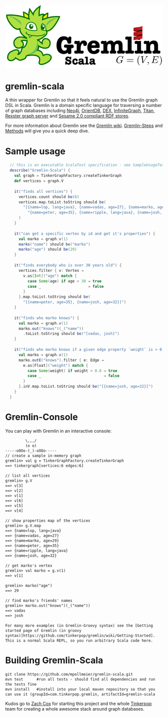 ![logo](https://github.com/mpollmeier/gremlin-scala/raw/master/doc/images/gremlin-scala-logo.png)

gremlin-scala
=============
A thin wrapper for Gremlin so that it feels natural to use the Gremlin graph DSL in Scala. 
Gremlin is a domain specific language for traversing a number of graph databases including
[Neo4j](http://neo4j.org/),
[OrientDB](http://www.orientechnologies.com/),
[DEX](http://www.sparsity-technologies.com/dex),
[InfiniteGraph](http://www.infinitegraph.com/),
[Titan](http://thinkaurelius.github.com/titan/),
[Rexster graph server](http://rexster.tinkerpop.com)
and [Sesame 2.0 compliant RDF stores](http://www.openrdf.org).

For more information about Gremlin see the [Gremlin wiki](https://github.com/tinkerpop/gremlin/wiki).
[Gremlin-Steps](https://github.com/tinkerpop/gremlin/wiki/Gremlin-Steps) and [Methods](https://github.com/tinkerpop/gremlin/wiki/Gremlin-Methods) will give you a quick deep dive. 

Sample usage
=============

```scala
  // this is an executable ScalaTest specification - see SampleUsageTest.scala for full setup
  describe("Gremlin-Scala") {
    val graph = TinkerGraphFactory.createTinkerGraph
    def vertices = graph.V
  
    it("finds all vertices") {
      vertices.count should be(6)
      vertices.map.toList.toString should be(
        "[{name=lop, lang=java}, {name=vadas, age=27}, {name=marko, age=29}, " +
          "{name=peter, age=35}, {name=ripple, lang=java}, {name=josh, age=32}]"
      )
    }

    it("can get a specific vertex by id and get it's properties") {
      val marko = graph.v(1)
      marko("name") should be("marko")
      marko("age") should be(29)
    }

    it("finds everybody who is over 30 years old") {
      vertices.filter { v: Vertex ⇒
        v.as[Int]("age") match {
          case Some(age) if age > 30 ⇒ true
          case _                     ⇒ false
        }
      }.map.toList.toString should be(
        "[{name=peter, age=35}, {name=josh, age=32}]")
    }

    it("finds who marko knows") {
      val marko = graph.v(1)
      marko.out("knows")(_("name"))
        .toList.toString should be("[vadas, josh]")
    }

    it("finds who marko knows if a given edge property `weight` is > 0.8") {
      val marko = graph.v(1)
      marko.outE("knows").filter { e: Edge ⇒
        e.as[Float]("weight") match {
          case Some(weight) if weight > 0.8 ⇒ true
          case _                            ⇒ false
        }
      }.inV.map.toList.toString should be("[{name=josh, age=32}]")
    }
  }
```

Gremlin-Console
=============
You can play with Gremlin in an interactive console:
```shell
         \,,,/
         (o o)
-----oOOo-(_)-oOOo-----
// create a sample in-memory graph
gremlin> val g = TinkerGraphFactory.createTinkerGraph
==> tinkergraph[vertices:6 edges:6]

// list all vertices
gremlin> g.V
==> v[3]
==> v[2]
==> v[1]
==> v[6]
==> v[5]
==> v[4]

// show properties map of the vertices
gremlin> g.V.map
==> {name=lop, lang=java}
==> {name=vadas, age=27}
==> {name=marko, age=29}
==> {name=peter, age=35}
==> {name=ripple, lang=java}
==> {name=josh, age=32}

// get marko's vertex
gremlin> val marko = g.v(1)
==> v[1]

gremlin> marko("age")
==> 29

// find marko's friends' names
gremlin> marko.out("knows")(_("name"))
==> vadas
==> josh

For many more examples (in Gremlin-Groovy syntax) see the [Getting started page of Gremlin (in groovy syntax)]https://github.com/tinkerpop/gremlin/wiki/Getting-Started].
This is a normal Scala REPL, so you run arbitrary Scala code here. 
```

Building Gremlin-Scala
=============
```shell
git clone https://github.com/mpollmeier/gremlin-scala.git
mvn test      #run all tests - should find all dependencies and run the tests fine
mvn install   #install into your local maven repository so that you can use it (groupId=com.tinkerpop.gremlin, artifactId=gremlin-scala
```

Kudos go to [Zach Cox](http://theza.ch) for starting this project and the whole [Tinkerpop](http://www.tinkerpop.com) team for creating a whole awesome stack around graph databases.
